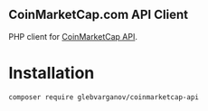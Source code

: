 CoinMarketCap.com API Client
---

PHP client for [CoinMarketCap API](https://coinmarketcap.com/api/).

# Installation
```bash
composer require glebvarganov/coinmarketcap-api
```
